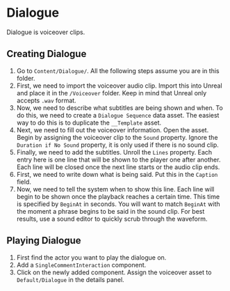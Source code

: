 # Dialogue

Dialogue is voiceover clips.



## Creating Dialogue

1. Go to `Content/Dialogue/`. All the following steps assume you are in this folder.
1. First, we need to import the voiceover audio clip. Import this into Unreal and place it in the `/Voiceover` folder. Keep in mind that Unreal only accepts `.wav` format.
1. Now, we need to describe what subtitles are being shown and when. To do this, we need to create a `Dialogue Sequence` data asset. The easiest way to do this is to duplicate the `__Template` asset.
1. Next, we need to fill out the voiceover information. Open the asset. Begin by assigning the voiceover clip to the `Sound` property. Ignore the `Duration if No Sound` property, it is only used if there is no sound clip.
1. Finally, we need to add the subtitles. Unroll the `Lines` property. Each entry here is one line that will be shown to the player one after another. Each line will be closed once the next line starts or the audio clip ends.
1. First, we need to write down what is being said. Put this in the `Caption` field.
1. Now, we need to tell the system when to show this line. Each line will begin to be shown once the playback reaches a certain time. This time is specified by `BeginAt` in seconds. You will want to match `BeginAt` with the moment a phrase begins to be said in the sound clip. For best results, use a sound editor to quickly scrub through the waveform.



## Playing Dialogue

1. First find the actor you want to play the dialogue on.
1. Add a `SingleCommentInteraction` component.
1. Click on the newly added component. Assign the voiceover asset to `Default/Dialogue` in the details panel.